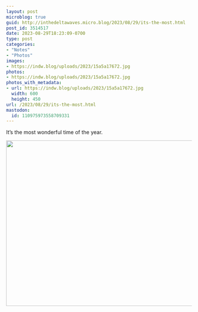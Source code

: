 ```yaml
---
layout: post
microblog: true
guid: http://inthedeltawaves.micro.blog/2023/08/29/its-the-most.html
post_id: 3514517
date: 2023-08-29T18:23:09-0700
type: post
categories:
- "Notes"
- "Photos"
images:
- https://indw.blog/uploads/2023/15a5a17672.jpg
photos:
- https://indw.blog/uploads/2023/15a5a17672.jpg
photos_with_metadata:
- url: https://indw.blog/uploads/2023/15a5a17672.jpg
  width: 600
  height: 450
url: /2023/08/29/its-the-most.html
mastodon:
  id: 110975973558709331
---
```

It’s the most wonderful time of the year. 

<img src="uploads/2023/15a5a17672.jpg" width="600" height="450" alt="">
